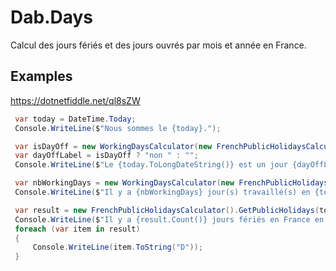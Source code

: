 # Dab.Days

Calcul des jours fériés et des jours ouvrés par mois et année en France.

## Examples

https://dotnetfiddle.net/ql8sZW

``` csharp
 var today = DateTime.Today;
 Console.WriteLine($"Nous sommes le {today}.");

 var isDayOff = new WorkingDaysCalculator(new FrenchPublicHolidaysCalculator()).IsDayOff(today);
 var dayOffLabel = isDayOff ? "non " : "";
 Console.WriteLine($"Le {today.ToLongDateString()} est un jour {dayOffLabel}travaillé en France.");

 var nbWorkingDays = new WorkingDaysCalculator(new FrenchPublicHolidaysCalculator()).GetWorkingDaysByMonth(today.Year, today.Month);
 Console.WriteLine($"Il y a {nbWorkingDays} jour(s) travaillé(s) en {today.ToString("MMMM")} {today.Year}.");

 var result = new FrenchPublicHolidaysCalculator().GetPublicHolidays(today.Year);
 Console.WriteLine($"Il y a {result.Count()} jours fériés en France en {today.Year} :");
 foreach (var item in result)
 {
     Console.WriteLine(item.ToString("D"));
 }
```
